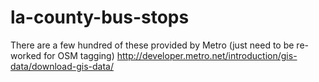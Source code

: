 # la-county-bus-stops
There are a few hundred of these provided by Metro (just need to be re-worked for OSM tagging) http://developer.metro.net/introduction/gis-data/download-gis-data/
